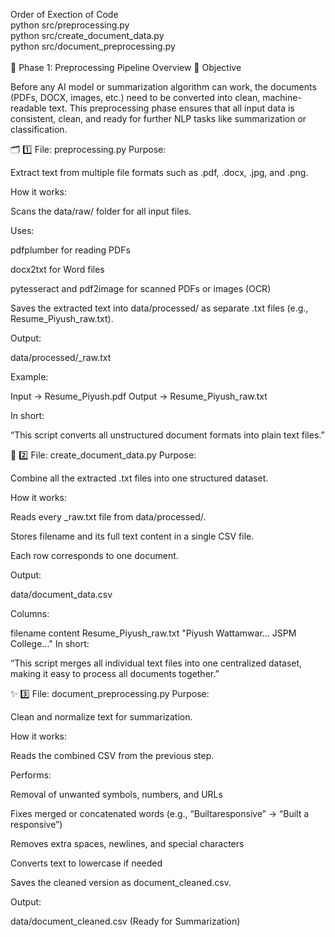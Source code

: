 Order of Exection of Code<br/>
python src/preprocessing.py <br/>
python src/create_document_data.py<br/>
python src/document_preprocessing.py<br/>
<br/>
🧩 Phase 1: Preprocessing Pipeline Overview
🎯 Objective

Before any AI model or summarization algorithm can work, the documents (PDFs, DOCX, images, etc.) need to be converted into clean, machine-readable text.
This preprocessing phase ensures that all input data is consistent, clean, and ready for further NLP tasks like summarization or classification.

🗂 1️⃣ File: preprocessing.py
Purpose:

Extract text from multiple file formats such as .pdf, .docx, .jpg, and .png.

How it works:

Scans the data/raw/ folder for all input files.

Uses:

pdfplumber for reading PDFs

docx2txt for Word files

pytesseract and pdf2image for scanned PDFs or images (OCR)

Saves the extracted text into data/processed/ as separate .txt files (e.g., Resume_Piyush_raw.txt).

Output:

data/processed/<filename>_raw.txt

Example:

Input → Resume_Piyush.pdf
Output → Resume_Piyush_raw.txt

In short:

“This script converts all unstructured document formats into plain text files.”

🧾 2️⃣ File: create_document_data.py
Purpose:

Combine all the extracted .txt files into one structured dataset.

How it works:

Reads every _raw.txt file from data/processed/.

Stores filename and its full text content in a single CSV file.

Each row corresponds to one document.

Output:

data/document_data.csv

Columns:

filename	content
Resume_Piyush_raw.txt	"Piyush Wattamwar... JSPM College..."
In short:

“This script merges all individual text files into one centralized dataset, making it easy to process all documents together.”

✨ 3️⃣ File: document_preprocessing.py
Purpose:

Clean and normalize text for summarization.

How it works:

Reads the combined CSV from the previous step.

Performs:

Removal of unwanted symbols, numbers, and URLs

Fixes merged or concatenated words (e.g., “Builtaresponsive” → “Built a responsive”)

Removes extra spaces, newlines, and special characters

Converts text to lowercase if needed

Saves the cleaned version as document_cleaned.csv.

Output:

data/document_cleaned.csv (Ready for Summarization)



